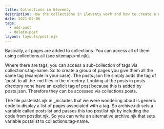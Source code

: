 ```yaml
---
title: Collections in Eleventy 
description: How the collections in Eleventy work and how to create a new set of pages that act like the blog posts but are separate from them.
date: 2021-02-06
tags:
  - add-post
  - delete-post
layout: layouts/post.njk
---
```


Basically, all pages are added to collections. You can access all of them using collections.all (see sitemap.xml.njk).

Where there are tags, you can access a sub-collection of tags via collections.tag-name. So to create a group of pages you give them all the same tag (example in your case).
The posts.json file simply adds the tag of 'post' to all the .md files in the directory. Looking at the posts in posts directory none have an explicit tag of post because this is added by posts.json.  Therefore they can be accessed via collections.posts.

The file pastelists.njk in _includes that we were wondering about is generic code to display a list of pages associated with a tag. So archive.njk sets a variable called postslist and passes this too postlist.njk by including the code from postlist.njk. So you can write an alternative archive.njk that sets variable postslist to collections.tag-name.


